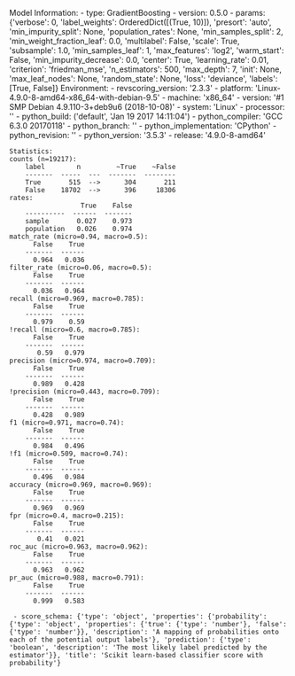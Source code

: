Model Information:
	 - type: GradientBoosting
	 - version: 0.5.0
	 - params: {'verbose': 0, 'label_weights': OrderedDict([(True, 10)]), 'presort': 'auto', 'min_impurity_split': None, 'population_rates': None, 'min_samples_split': 2, 'min_weight_fraction_leaf': 0.0, 'multilabel': False, 'scale': True, 'subsample': 1.0, 'min_samples_leaf': 1, 'max_features': 'log2', 'warm_start': False, 'min_impurity_decrease': 0.0, 'center': True, 'learning_rate': 0.01, 'criterion': 'friedman_mse', 'n_estimators': 500, 'max_depth': 7, 'init': None, 'max_leaf_nodes': None, 'random_state': None, 'loss': 'deviance', 'labels': [True, False]}
	Environment:
	 - revscoring_version: '2.3.3'
	 - platform: 'Linux-4.9.0-8-amd64-x86_64-with-debian-9.5'
	 - machine: 'x86_64'
	 - version: '#1 SMP Debian 4.9.110-3+deb9u6 (2018-10-08)'
	 - system: 'Linux'
	 - processor: ''
	 - python_build: ('default', 'Jan 19 2017 14:11:04')
	 - python_compiler: 'GCC 6.3.0 20170118'
	 - python_branch: ''
	 - python_implementation: 'CPython'
	 - python_revision: ''
	 - python_version: '3.5.3'
	 - release: '4.9.0-8-amd64'
	
	Statistics:
	counts (n=19217):
		label        n         ~True    ~False
		-------  -----  ---  -------  --------
		True       515  -->      304       211
		False    18702  -->      396     18306
	rates:
		              True    False
		----------  ------  -------
		sample       0.027    0.973
		population   0.026    0.974
	match_rate (micro=0.94, macro=0.5):
		  False    True
		-------  ------
		  0.964   0.036
	filter_rate (micro=0.06, macro=0.5):
		  False    True
		-------  ------
		  0.036   0.964
	recall (micro=0.969, macro=0.785):
		  False    True
		-------  ------
		  0.979    0.59
	!recall (micro=0.6, macro=0.785):
		  False    True
		-------  ------
		   0.59   0.979
	precision (micro=0.974, macro=0.709):
		  False    True
		-------  ------
		  0.989   0.428
	!precision (micro=0.443, macro=0.709):
		  False    True
		-------  ------
		  0.428   0.989
	f1 (micro=0.971, macro=0.74):
		  False    True
		-------  ------
		  0.984   0.496
	!f1 (micro=0.509, macro=0.74):
		  False    True
		-------  ------
		  0.496   0.984
	accuracy (micro=0.969, macro=0.969):
		  False    True
		-------  ------
		  0.969   0.969
	fpr (micro=0.4, macro=0.215):
		  False    True
		-------  ------
		   0.41   0.021
	roc_auc (micro=0.963, macro=0.962):
		  False    True
		-------  ------
		  0.963   0.962
	pr_auc (micro=0.988, macro=0.791):
		  False    True
		-------  ------
		  0.999   0.583
	
	 - score_schema: {'type': 'object', 'properties': {'probability': {'type': 'object', 'properties': {'true': {'type': 'number'}, 'false': {'type': 'number'}}, 'description': 'A mapping of probabilities onto each of the potential output labels'}, 'prediction': {'type': 'boolean', 'description': 'The most likely label predicted by the estimator'}}, 'title': 'Scikit learn-based classifier score with probability'}


